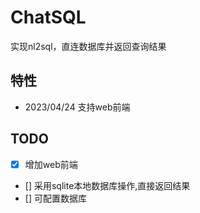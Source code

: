 # ChatSQL
实现nl2sql，直连数据库并返回查询结果

##  特性
- 2023/04/24 支持web前端


##  TODO
* [x] 增加web前端
* [] 采用sqlite本地数据库操作,直接返回结果
* [] 可配置数据库